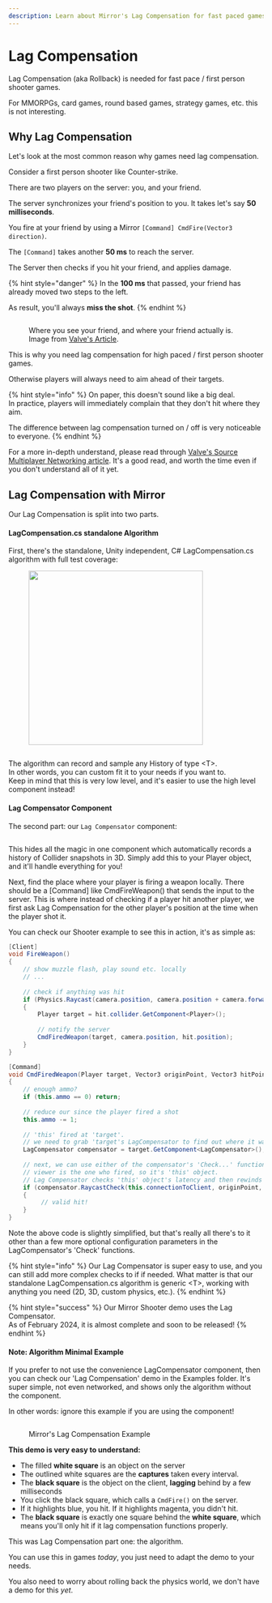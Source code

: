 ```yaml
---
description: Learn about Mirror's Lag Compensation for fast paced games.
---
```


# Lag Compensation

Lag Compensation (aka Rollback) is needed for fast pace / first person shooter games.

For MMORPGs, card games, round based games, strategy games, etc. this is not interesting.

## Why Lag Compensation

Let's look at the most common reason why games need lag compensation.

Consider a first person shooter like Counter-strike.

There are two players on the server: you, and your friend.

The server synchronizes your friend's position to you. It takes let's say **50 milliseconds**.

You fire at your friend by using a Mirror `[Command] CmdFire(Vector3 direction)`.

The `[Command]` takes another **50 ms** to reach the server.

The Server then checks if you hit your friend, and applies damage.

{% hint style="danger" %}
In the **100 ms** that passed, your friend has already moved two steps to the left.

As result, you'll always **miss the shot**.
{% endhint %}

<figure><img src="../../.gitbook/assets/image (71).png" alt=""><figcaption><p>Where you see your friend, and where your friend actually is. Image from <a href="https://developer.valvesoftware.com/wiki/Source_Multiplayer_Networking">Valve's Article</a>.</p></figcaption></figure>

This is why you need lag compensation for high paced / first person shooter games.

Otherwise players will always need to aim ahead of their targets.

{% hint style="info" %}
On paper, this doesn't sound like a big deal.\
In practice, players will immediately complain that they don't hit where they aim.

The difference between lag compensation turned on / off is very noticeable to everyone.
{% endhint %}

For a more in-depth understand, please read through [Valve's Source Multiplayer Networking article](https://developer.valvesoftware.com/wiki/Source\_Multiplayer\_Networking). It's a good read, and worth the time even if you don't understand all of it yet.

## Lag Compensation with Mirror

Our Lag Compensation is split into two parts.

#### LagCompensation.cs standalone Algorithm

First, there's the standalone, Unity independent,  C# LagCompensation.cs algorithm with full test coverage:

<figure><img src="../../.gitbook/assets/2023-07-05 - 14-26-07@2x.png" alt="" width="344"><figcaption></figcaption></figure>

<figure><img src="../../.gitbook/assets/2023-07-05 - 14-28-43@2x.png" alt=""><figcaption></figcaption></figure>

The algorithm can record and sample any History of type \<T>.\
In other words, you can custom fit it to your needs if you want to.\
Keep in mind that this is very low level, and it's easier to use the high level component instead!

#### Lag Compensator Component

The second part: our `Lag Compensator` component:

<figure><img src="../../.gitbook/assets/image (146).png" alt=""><figcaption></figcaption></figure>

This hides all the magic in one component which automatically records a history of Collider snapshots in 3D. Simply add this to your Player object, and it'll handle everything for you!

Next, find the place where your player is firing a weapon locally. There should be a \[Command] like CmdFireWeapon() that sends the input to the server. This is where instead of checking if a player hit another player, we first ask Lag Compensation for the other player's position at the time when the player shot it.

You can check our Shooter example to see this in action, it's as simple as:

```csharp
[Client]
void FireWeapon()
{
    // show muzzle flash, play sound etc. locally
    // ...
    
    // check if anything was hit
    if (Physics.Raycast(camera.position, camera.position + camera.forward, out RaycastHit hit))
    {
        Player target = hit.collider.GetComponent<Player>();
        
        // notify the server
        CmdFiredWeapon(target, camera.position, hit.position);
    }
}

[Command]
void CmdFiredWeapon(Player target, Vector3 originPoint, Vector3 hitPoint)
{
    // enough ammo?
    if (this.ammo == 0) return;
    
    // reduce our since the player fired a shot
    this.ammo -= 1;
    
    // 'this' fired at 'target'.
    // we need to grab 'target's LagCompensator to find out where it was.
    LagCompensator compensator = target.GetComponent<LagCompensator>();
    
    // next, we can use either of the compensator's 'Check...' functions.
    // viewer is the one who fired, so it's 'this' object.
    // Lag Compensator checks 'this' object's latency and then rewinds 'target's history by that time.
    if (compensator.RaycastCheck(this.connectionToClient, originPoint, hitPoint))
    {
         // valid hit!
    }
}
```

Note the above code is slightly simplified, but that's really all there's to it other than a few more optional configuration parameters in the LagCompensator's 'Check' functions.



{% hint style="info" %}
Our Lag Compensator is super easy to use, and you can still add more complex checks to if if needed. What matter is that our standalone LagCompensation.cs algorithm is generic \<T>, working with anything you need (2D, 3D, custom physics, etc.).
{% endhint %}

{% hint style="success" %}
Our Mirror Shooter demo uses the Lag Compensator.\
As of February 2024, it is almost complete and soon to be released!
{% endhint %}

#### Note: Algorithm Minimal Example

If you prefer to not use the convenience LagCompensator component, then you can check our 'Lag Compensation' demo in the Examples folder. It's super simple, not even networked, and shows only the algorithm without the component.

In other words: ignore this example if you are using the component!

<figure><img src="../../.gitbook/assets/2023-06-29 - lag compensation estimated time accurate by 6ms.png" alt=""><figcaption><p>Mirror's Lag Compensation Example</p></figcaption></figure>

**This demo is very easy to understand:**

* The filled **white square** is an object on the server
* The outlined white squares are the **captures** taken every interval.
* The **black square** is the object on the client, **lagging** behind by a few milliseconds
* You click the black square, which calls a `CmdFire()` on the server.
* If it highlights blue, you hit. If it highlights magenta, you didn't hit.
* The **black square** is exactly one square behind the **white square**, which means you'll only hit if it lag compensation functions properly.

This was Lag Compensation part one: the algorithm.

You can use this in games _today_, you just need to adapt the demo to your needs.

You also need to worry about rolling back the physics world, we don't have a demo for this _yet_.


